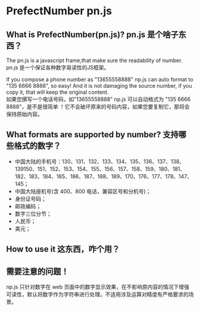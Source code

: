 # PrefectNumber pn.js
## What is PrefectNumber(pn.js)?   pn.js 是个啥子东西？  

The pn.js is a javascript frame,that make sure the readability of number.  
pn.js 是一个保证各种数字易读性的JS框架。  


If you compose a phone number as "13655558888" np.js can auto format to "135 6666 8888", so easy! And it is not damaging the source number, if you copy it, that will keep the original content.  
如果您撰写一个电话号码，如"13655558888" np.js 可以自动格式为 "135 6666 8888"，是不是很简单 ！它不会破坏原来的号码内容，如果您要复制它，那将会保持原始内容。  



## What formats are supported by number?    支持哪些格式的数字？

- 中国大陆的手机号：130、131、132、133、134、135、136、137、138、139150、151、152、153、154、155、156、157、158、159、180、181、182、183、184、185、186、187、188、189、170、176、177、178、147、145；  
- 中国大陆座机号(含 400、800 电话，兼容区号和分机号)；  
- 身份证号码；
- 邮政编码；
- 数字三位分节；
- 人民币；
- 美元；

## How to use it   这东西，咋个用？

## 需要注意的问题！
np.js 只针对数字在 web 页面中的数字显示效果，在不影响原内容的情况下增强可读性，默认将数字作为字符串进行处理。不适用涉及运算对精度有严格要求的场景。





